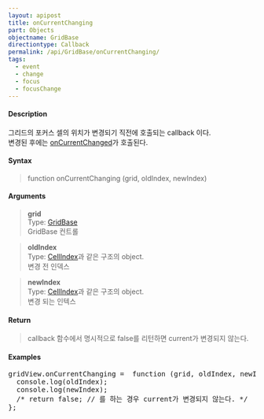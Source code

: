 ```yaml
---
layout: apipost
title: onCurrentChanging
part: Objects
objectname: GridBase
directiontype: Callback
permalink: /api/GridBase/onCurrentChanging/
tags:
  - event
  - change
  - focus
  - focusChange
---
```



#### Description

 그리드의 포커스 셀의 위치가 변경되기 직전에 호출되는 callback 이다.  
 변경된 후에는 [onCurrentChanged](/api/GridBase/onCurrentChanged/)가 호출된다.  


#### Syntax

> function onCurrentChanging (grid, oldIndex, newIndex)  

#### Arguments

> **grid**  
> Type: [GridBase](/api/GridBase/)  
> GridBase 컨트롤  

> **oldIndex**  
> Type: [CellIndex](/api/types/CellIndex/)과 같은 구조의 object.  
> 변경 전 인덱스  

> **newIndex**  
> Type: [CellIndex](/api/types/CellIndex/)과 같은 구조의 object.  
> 변경 되는 인텍스  

#### Return

> callback 함수에서 명시적으로 false를 리턴하면 current가 변경되지 않는다.  

#### Examples 

<pre class="prettyprint">
gridView.onCurrentChanging =  function (grid, oldIndex, newIndex) {
  console.log(oldIndex);
  console.log(newIndex);
  /* return false; // 를 하는 경우 current가 변경되지 않는다. */
};
</pre>


